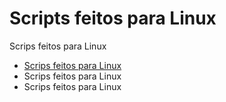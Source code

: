 <h1>Scripts feitos para Linux</h1>
<p>Scrips feitos para Linux</p>
<ul>
  <a href="/Linux/blob/main/full_auto.sh"><li>Scrips feitos para Linux</li> </a>
  <li>Scrips feitos para Linux</li>
  <li>Scrips feitos para Linux</li>
</ul>
